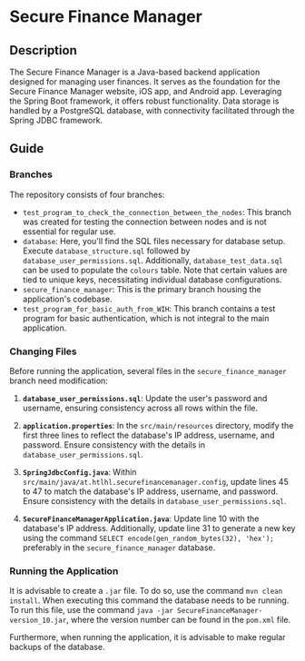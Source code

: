 # Secure Finance Manager

## Description

The Secure Finance Manager is a Java-based backend application designed for managing user finances. It serves as the foundation for the Secure Finance Manager website, iOS app, and Android app. Leveraging the Spring Boot framework, it offers robust functionality. Data storage is handled by a PostgreSQL database, with connectivity facilitated through the Spring JDBC framework.

## Guide

### Branches

The repository consists of four branches:

- `test_program_to_check_the_connection_between_the_nodes`: This branch was created for testing the connection between nodes and is not essential for regular use.
- `database`: Here, you'll find the SQL files necessary for database setup. Execute `database_structure.sql` followed by `database_user_permissions.sql`. Additionally, `database_test_data.sql` can be used to populate the `colours` table. Note that certain values are tied to unique keys, necessitating individual database configurations.
- `secure_finance_manager`: This is the primary branch housing the application's codebase.
- `test_program_for_basic_auth_from_WIH`: This branch contains a test program for basic authentication, which is not integral to the main application.

### Changing Files

Before running the application, several files in the `secure_finance_manager` branch need modification:

1. **`database_user_permissions.sql`**: Update the user's password and username, ensuring consistency across all rows within the file.

2. **`application.properties`**: In the `src/main/resources` directory, modify the first three lines to reflect the database's IP address, username, and password. Ensure consistency with the details in `database_user_permissions.sql`.

3. **`SpringJdbcConfig.java`**: Within `src/main/java/at.htlhl.securefinancemanager.config`, update lines 45 to 47 to match the database's IP address, username, and password. Ensure consistency with the details in `database_user_permissions.sql`.

4. **`SecureFinanceManagerApplication.java`**: Update line 10 with the database's IP address. Additionally, update line 31 to generate a new key using the command `SELECT encode(gen_random_bytes(32), 'hex');` preferably in the `secure_finance_manager` database.

### Running the Application

It is advisable to create a `.jar` file. To do so, use the command `mvn clean install`. When executing this command the database needs to be running. To run this file, use the command `java -jar SecureFinanceManager-version_10.jar`, where the version number can be found in the `pom.xml` file.

Furthermore, when running the application, it is advisable to make regular backups of the database.
